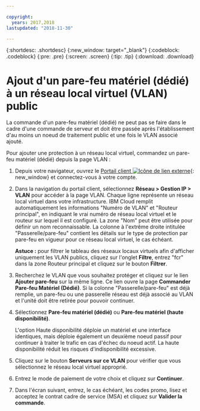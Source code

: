 ```yaml
---

copyright:
  years: 2017,2018
lastupdated: "2018-11-30"

---
```


{:shortdesc: .shortdesc}
{:new_window: target="_blank"}
{:codeblock: .codeblock}
{:pre: .pre}
{:screen: .screen}
{:tip: .tip}
{:download: .download}

# Ajout d'un pare-feu matériel (dédié) à un réseau local virtuel (VLAN) public

La commande d'un pare-feu matériel (dédié) ne peut pas se faire dans le cadre d'une commande de serveur et doit être passée après l'établissement d'au moins un noeud de traitement public et une fois le VLAN associé ajouté.

Pour ajouter une protection à un réseau local virtuel, commandez un pare-feu matériel (dédié) depuis la page VLAN :

1. Depuis votre navigateur, ouvrez le [Portail client ![Icône de lien externe](../../icons/launch-glyph.svg "Icône de lien externe")](https://control.softlayer.com/){: new_window} et connectez-vous à votre compte.
2. Dans la navigation du portail client, sélectionnez **Réseau > Gestion IP > VLAN** pour accéder à la page VLAN. Chaque ligne représente un réseau local virtuel dans votre infrastructure. IBM Cloud remplit automatiquement les informations "Numéro de VLAN" et "Routeur principal", en indiquant le vrai numéro de réseau local virtuel et le routeur sur lequel il est configuré. La zone "Nom" peut être utilisée pour définir un nom reconnaissable. La colonne à l'extrême droite intitulée "Passerelle/pare-feu" contient les détails sur le type de protection par pare-feu en vigueur pour ce réseau local virtuel, le cas échéant. 

	**Astuce :** pour filtrer le tableau des réseaux locaux virtuels afin d'afficher uniquement les VLAN publics, cliquez sur l'onglet **Filtre**, entrez "fcr" dans la zone Routeur principal et cliquez sur le bouton **Filtrer**.
3. Recherchez le VLAN que vous souhaitez protéger et cliquez sur le lien **Ajouter pare-feu** sur la même ligne. Ce lien ouvre la page **Commander Pare-feu Matériel (Dédié)**. Si la colonne "Passerelle/pare-feu" est déjà remplie, un pare-feu ou une passerelle réseau est déjà associé au VLAN et l'unité doit être retirée pour pouvoir continuer.
4. Sélectionnez **Pare-feu matériel (dédié)** ou **Pare-feu matériel (haute disponibilité)**. 

	L'option Haute disponibilité déploie un matériel et une interface identiques, mais déploie également un deuxième noeud passif pour continuer à traiter le trafic en cas d'échec du noeud actif. La haute disponibilité réduit les risques d'indisponibilité excessive. 

5. Cliquez sur le bouton **Serveurs sur ce VLAN** pour vérifier que vous sélectionnez le réseau local virtuel approprié.
6. Entrez le mode de paiement de votre choix et cliquez sur **Continuer**.
7. Dans l'écran suivant, entrez, le cas échéant, les codes promo, lisez et acceptez le contrat cadre de service (MSA) et cliquez sur **Valider la commande**. 
